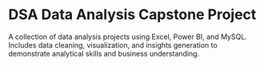 # DSA Data Analysis Capstone Project 
A collection of data analysis projects using Excel, Power BI, and MySQL. Includes data cleaning, visualization, and insights generation to demonstrate analytical skills and business understanding.

